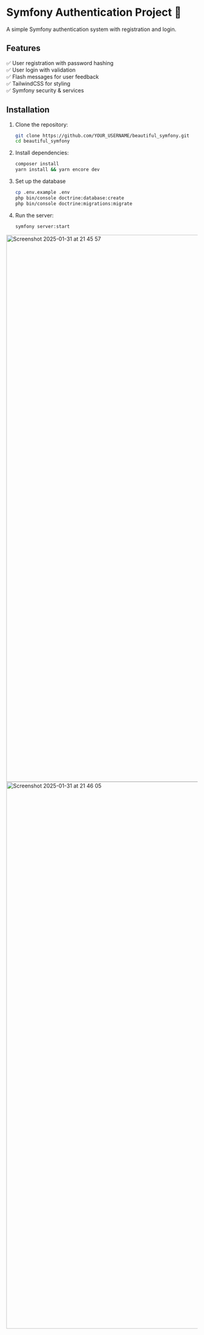 # Symfony Authentication Project 🚀

A simple Symfony authentication system with registration and login.

## Features
✅ User registration with password hashing  
✅ User login with validation  
✅ Flash messages for user feedback  
✅ TailwindCSS for styling  
✅ Symfony security & services  

## Installation

1. Clone the repository:
   ```sh
   git clone https://github.com/YOUR_USERNAME/beautiful_symfony.git
   cd beautiful_symfony
2. Install dependencies:
    ```sh
    composer install
    yarn install && yarn encore dev
3. Set up the database
    ```sh
    cp .env.example .env
    php bin/console doctrine:database:create
    php bin/console doctrine:migrations:migrate
4. Run the server:
    ```sh
    symfony server:start
<img width="1440" alt="Screenshot 2025-01-31 at 21 45 57" src="https://github.com/user-attachments/assets/ef2ceb81-dd5c-4a17-97c0-6c63a73d515e" />
<br>
<img width="1440" alt="Screenshot 2025-01-31 at 21 46 05" src="https://github.com/user-attachments/assets/35285b02-6c67-4d61-9817-4c4bd2a66f68" />

    

